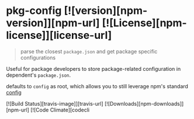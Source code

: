 # pkg-config [![version][npm-version]][npm-url] [![License][npm-license]][license-url]

> parse the closest `package.json` and get package specific configurations

Useful for package developers to store package-related configuration in dependent's `package.json`.

defaults to `config` as root, which allows you to still leverage npm's standard [config](https://docs.npmjs.com/files/package.json#config)

[![Build Status][travis-image]][travis-url]
[![Downloads][npm-downloads]][npm-url]
[![Code Climate][codecli